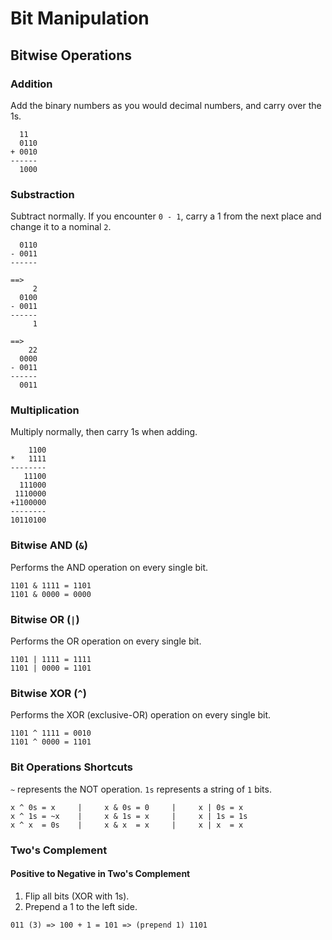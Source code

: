 # Bit Manipulation

## Bitwise Operations

### Addition

Add the binary numbers as you would decimal numbers, and carry over
the 1s.

```
  11
  0110
+ 0010
------
  1000
```

### Substraction

Subtract normally. If you encounter `0 - 1`, carry a 1 from the next
place and change it to a nominal `2`.

```
  0110
- 0011
------

==>
     2
  0100
- 0011
------
     1

==>
    22
  0000
- 0011
------
  0011
```

### Multiplication

Multiply normally, then carry 1s when adding.

```
    1100
*   1111
--------
   11100
  111000
 1110000
+1100000
--------
10110100
```

### Bitwise AND (`&`)

Performs the AND operation on every single bit.

```
1101 & 1111 = 1101
1101 & 0000 = 0000
```

### Bitwise OR (`|`)

Performs the OR operation on every single bit.

```
1101 | 1111 = 1111
1101 | 0000 = 1101
```

### Bitwise XOR (`^`)

Performs the XOR (exclusive-OR) operation on every single bit.

```
1101 ^ 1111 = 0010
1101 ^ 0000 = 1101
```

### Bit Operations Shortcuts

`~` represents the NOT operation. `1s` represents a string of `1` bits.

```
x ^ 0s = x     |     x & 0s = 0     |     x | 0s = x
x ^ 1s = ~x    |     x & 1s = x     |     x | 1s = 1s
x ^ x  = 0s    |     x & x  = x     |     x | x  = x
```

### Two's Complement

#### Positive to Negative in Two's Complement

1. Flip all bits (XOR with 1s).
2. Prepend a 1 to the left side.

```
011 (3) => 100 + 1 = 101 => (prepend 1) 1101
```
